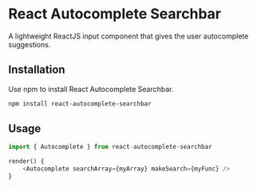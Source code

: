 # React Autocomplete Searchbar

A lightweight ReactJS input component that gives the user autocomplete suggestions.

## Installation

Use npm to install React Autocomplete Searchbar.

```bash
npm install react-autocomplete-searchbar
```

## Usage

```python
import { Autocomplete } from react-autocomplete-searchbar

render() {
    <Autocomplete searchArray={myArray} makeSearch={myFunc} />
}
```
